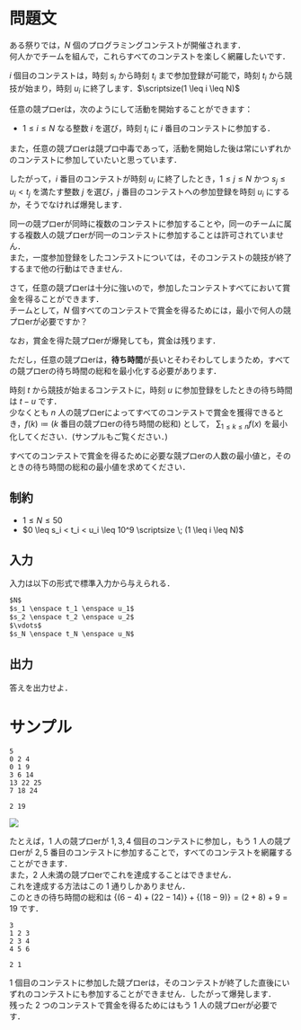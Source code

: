 問題文
=====
ある祭りでは，$N$ 個のプログラミングコンテストが開催されます．  
何人かでチームを組んで，これらすべてのコンテストを楽しく網羅したいです．  

$i$ 個目のコンテストは，時刻 $s_i$ から時刻 $t_i$ まで参加登録が可能で，時刻 $t_i$ から競技が始まり，時刻 $u_i$ に終了します．$\scriptsize(1 \leq i \leq N)$  

任意の競プロerは，次のようにして活動を開始することができます：  
- $1 \leq i \leq N$ なる整数 $i$ を選び，時刻 $t_i$ に $i$ 番目のコンテストに参加する．

また，任意の競プロerは競プロ中毒であって，活動を開始した後は常にいずれかのコンテストに参加していたいと思っています．

したがって，$i$ 番目のコンテストが時刻 $u_i$ に終了したとき，$1 \leq j \leq N$ かつ $s_j \leq u_i < t_j$ を満たす整数 $j$ を選び，$j$ 番目のコンテストへの参加登録を時刻 $u_i$ にするか，そうでなければ爆発します．  

同一の競プロerが同時に複数のコンテストに参加することや，同一のチームに属する複数人の競プロerが同一のコンテストに参加することは許可されていません．  
また，一度参加登録をしたコンテストについては，そのコンテストの競技が終了するまで他の行動はできません．

さて，任意の競プロerは十分に強いので，参加したコンテストすべてにおいて賞金を得ることができます．  
チームとして，$N$ 個すべてのコンテストで賞金を得るためには，最小で何人の競プロerが必要ですか？  

なお，賞金を得た競プロerが爆発しても，賞金は残ります．

ただし，任意の競プロerは，**待ち時間**が長いとそわそわしてしまうため，すべての競プロerの待ち時間の総和を最小化する必要があります．

時刻 $t$ から競技が始まるコンテストに，時刻 $u$ に参加登録をしたときの待ち時間は $t - u$ です．  
少なくとも $n$ 人の競プロerによってすべてのコンテストで賞金を獲得できるとき，$f(k) \coloneqq (k$ 番目の競プロerの待ち時間の総和$)$ として， $\displaystyle \sum_{1 \leq k \leq n} f(x)$ を最小化してください．(サンプルもご覧ください．)


すべてのコンテストで賞金を得るために必要な競プロerの人数の最小値と，そのときの待ち時間の総和の最小値を求めてください．

制約
-----
- $1 \leq N \leq 50$
- $0 \leq s_i < t_i < u_i \leq 10^9 \scriptsize \; (1 \leq i \leq N)$

入力
-----
入力は以下の形式で標準入力から与えられる．
```md
$N$  
$s_1 \enspace t_1 \enspace u_1$  
$s_2 \enspace t_2 \enspace u_2$  
$\vdots$  
$s_N \enspace t_N \enspace u_N$  
```

出力
-----
答えを出力せよ．  

サンプル
=====
```入力例1
5
0 2 4
0 1 9
3 6 14
13 22 25
7 18 24
```
```出力例1
2 19
```
![](https://u.cubeupload.com/kakurenbo/3desample0001.png)

たとえば，$1$ 人の競プロerが $1, 3, 4$ 個目のコンテストに参加し，もう $1$ 人の競プロerが $2, 5$ 番目のコンテストに参加することで，すべてのコンテストを網羅することができます．  
また，$2$ 人未満の競プロerでこれを達成することはできません．  
これを達成する方法はこの $1$ 通りしかありません．  
このときの待ち時間の総和は $\{ (6 - 4) + (22 - 14) \} + \{ (18 - 9) \} = (2 + 8) + 9 = 19$ です．

```入力例2
3
1 2 3
2 3 4
4 5 6
```
```出力例2
2 1
```

$1$ 個目のコンテストに参加した競プロerは，そのコンテストが終了した直後にいずれのコンテストにも参加することができません．したがって爆発します．  
残った $2$ つのコンテストで賞金を得るためにはもう $1$ 人の競プロerが必要です．  
